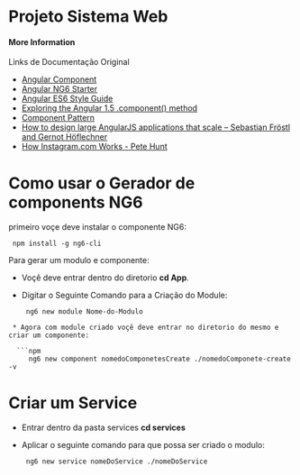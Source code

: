 # Projeto Sistema Web

#### More Information
Links de Documentação Original 

- [Angular Component](https://docs.angularjs.org/guide/component)
- [Angular NG6 Starter](https://github.com/AngularClass/NG6-starter)
- [Angular ES6 Style Guide](https://github.com/rwwagner90/angular-styleguide-es6#modularity)
- [Exploring the Angular 1.5 .component() method](https://toddmotto.com/exploring-the-angular-1-5-component-method/)
- [Component Pattern](https://github.com/tomastrajan/component-pattern-for-angular-js-1-x)
- [How to design large AngularJS applications that scale – Sebastian Fröstl and Gernot Höflechner](https://www.youtube.com/watch?v=eel3mV0alEc)
- [How Instagram.com Works - Pete Hunt](https://www.youtube.com/watch?v=VkTCL6Nqm6Y)


# Como usar o Gerador de components NG6

primeiro voçe deve instalar o componente NG6:  
```npm
 npm install -g ng6-cli
```
Para gerar um modulo e componente:

 * Voçê deve entrar dentro do diretorio  **cd App**.

 * Digitar o Seguinte Comando para a Criação do Module: 
   ```npm
    ng6 new module Nome-do-Modulo 
``` 
 * Agora com module criado voçê deve entrar no diretorio do mesmo e criar um componente:

  ```npm
     ng6 new component nomedoComponetesCreate ./nomedoComponete-create -v
  ```  

# Criar um Service

* Entrar dentro da pasta services **cd services**
* Aplicar o seguinte comando para que possa ser criado o modulo:

   ```npm
    ng6 new service nomeDoService ./nomeDoService
``` 

